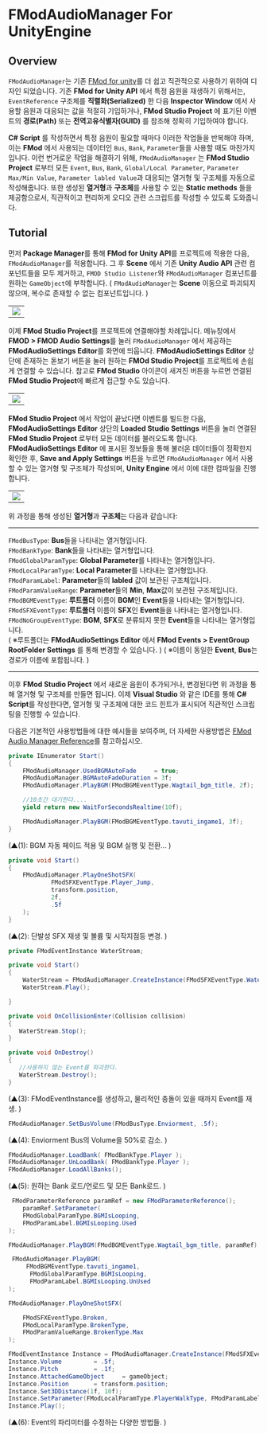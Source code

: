 # FModAudioManager For UnityEngine

## Overview
```FModAudioManager```는 기존 [FMod for unity](https://github.com/fmod/fmod-for-unity)를 더 쉽고 직관적으로 사용하기 위하여 디자인 되었습니다. 기존 **FMod for Unity API** 에서 특정 음원을 재생하기 위해서는, ```EventReference``` 구조체를 **직렬화(Serialized)** 한 다음 **Inspector Window** 에서 사용할 음원과 대응되는 값을 적절히 기입하거나, **FMod Studio Project** 에 표기된 이벤트의 **경로(Path)** 또는 **전역고유식별자(GUID)** 를 참조해 정확히 기입하여야 합니다.

**C# Script** 를 작성하면서 특정 음원이 필요할 때마다 이러한 작업들을 반복해야 하며, 이는 **FMod** 에서 사용되는 데이터인 ```Bus```, ```Bank```, ```Parameter```들을 사용할 때도 마찬가지 입니다. 이런 번거로운 작업을 해결하기 위해, ```FModAudioManager``` 는 **FMod Studio Project** 로부터 모든 ```Event```, ```Bus```, ```Bank```, ```Global/Local Parameter```, ```Parameter Max/Min Value```, ```Parameter labled Value```과 대응되는 열거형 및 구조체를 자동으로 작성해줍니다. 또한 생성된 **열거형**과 **구조체**를 사용할 수 있는 **Static methods** 들을 제공함으로서, 직관적이고 편리하게 오디오 관련 스크립트를 작성할 수 있도록 도와줍니다.

## Tutorial
먼저 **Package Manager**를 통해 **FMod for Unity API**를 프로젝트에 적용한 다음, ```FModAudioManager```를 적용합니다. 그 후 **Scene** 에서 기존 **Unity Audio API** 관련 컴포넌트들을 모두 제거하고, ```FMOD Studio Listener```와 ```FModAudioManager``` 컴포넌트를 원하는 ```GameObject```에 부착합니다. ( ```FModAudioManager```는 **Scene** 이동으로 파괴되지 않으며, 복수로 존재할 수 없는 컴포넌트입니다. )

<table><tr><td>
<img src="https://github.com/mamajuk/FModAudioManager/blob/main/Readmy_Data/Readmy_ConnectFModProject.gif?raw=true">
</td></tr></table>

이제 **FMod Studio Project**를 프로젝트에 연결해야할 차례입니다. 메뉴창에서 **FMOD > FMOD Audio Settings**를 눌러 ```FModAudioManager``` 에서 제공하는 **FModAudioSettings Editor**를 화면에 띄웁니다. **FModAudioSettings Editor** 상단에 존재하는 돋보기 버튼을 눌러 원하는 **FMOd Studio Project**를 프로젝트에 손쉽게 연결할 수 있습니다. 참고로 **FMod Studio** 아이콘이 새겨진 버튼을 누르면 연결된 **FMod Studio Project**에 빠르게 접근할 수도 있습니다.

<table><tr><td>
<img src="https://github.com/mamajuk/FModAudioManager/blob/main/Readmy_Data/Readmy_LoadedStudioData.gif?raw=true">
</td></tr></table>

**FMod Studio Project** 에서 작업이 끝났다면 이벤트를 빌드한 다음, **FModAudioSettings Editor** 상단의 **Loaded Studio Settings** 버튼을 눌러 연결된 **FMod Studio Project** 로부터 모든 데이터를 불러오도록 합니다. **FModAudioSettings Editor** 에 표시된 정보들을 통해 불러온 데이터들이 정확한지 확인한 후, **Save and Apply Settings** 버튼을 누르면 ```FModAudioManager``` 에서 사용할 수 있는 열거형 및 구조체가 작성되며, **Unity Engine** 에서 이에 대한 컴파일을 진행합니다.

<table><tr><td>
<img src="https://github.com/mamajuk/FModAudioManager/blob/main/Readmy_Data/Readmy_Scripting.gif?raw=true">
</td></tr></table>

위 과정을 통해 생성된 **열거형**과 **구조체**는 다음과 같습니다:<br/>

------------------------------------------------------------------------
```FModBusType```: **Bus**들을 나타내는 열거형입니다.<br/>
```FModBankType```: **Bank**들을 나타내는 열거형입니다.<br/>
```FModGlobalParamType```: **Global Parameter**를 나타내는 열거형입니다.<br/>
```FModLocalParamType```: **Local Parameter**를 나타내는 열거형입니다.<br/>
```FModParamLabel```: **Parameter**들의 **labled** 값이 보관된 구조체입니다.<br/>
```FModParamValueRange```: **Parameter**들의 **Min**, **Max**값이 보관된 구조체입니다.<br/>
```FModBGMEventType```: **루트폴더** 이름이 **BGM**인 **Event**들을 나타내는 열거형입니다.<br/>
```FModSFXEventType```: **루트폴더** 이름이 **SFX**인 **Event**들을 나타내는 열거형입니다.<br/>
```FModNoGroupEventType```: **BGM**, **SFX**로 분류되지 못한 **Event**들을 나타내는 열거형입니다.<br/>
( ※루트폴더는 **FModAudioSettings Editor** 에서 **FMod Events > EventGroup RootFolder Settings** 를 통해 변경할 수 있습니다. )
( ※이름이 동일한 **Event**, **Bus**는 경로가 이름에 포함됩니다. )

------------------------------------------------------------------------

이후 **FMod Studio Project** 에서 새로운 음원이 추가되거나, 변경된다면 위 과정을 통해 열거형 및 구조체를 만들면 됩니다. 이제 **Visual Studio** 와 같은 IDE를 통해 **C# Script**를 작성한다면, 열거형 및 구조체에 대한 코드 힌트가 표시되어 직관적인 스크립팅을 진행할 수 있습니다. 

다음은 기본적인 사용방법들에 대한 예시들을 보여주며, 더 자세한 사용방법은 [FMod Audio Manager Reference](https://bramble-route-61a.notion.site/Unity-C-FModAudioManager-e3837f0765fe4254aa40a0156d050288?pvs=4)를 참고하십시오.
``` c#
private IEnumerator Start()
{
    FModAudioManager.UsedBGMAutoFade     = true;
    FModAudioManager.BGMAutoFadeDuration = 3f;
    FModAudioManager.PlayBGM(FModBGMEventType.Wagtail_bgm_title, 2f);

    //10초간 대기한다....
    yield return new WaitForSecondsRealtime(10f);

    FModAudioManager.PlayBGM(FModBGMEventType.tavuti_ingame1, 3f);
}
```

(▲(1): BGM 자동 페이드 적용 및 BGM 실행 및 전환...  )

``` c#
private void Start()
{
    FModAudioManager.PlayOneShotSFX(
			FModSFXEventType.Player_Jump, 
			transform.position, 
			2f, 
			.5f
    );
}
```

(▲(2): 단발성 SFX 재생 및 볼륨 및 시작지점등 변경.  )

``` c#
private FModEventInstance WaterStream;

private void Start()
{
    WaterStream = FModAudioManager.CreateInstance(FModSFXEventType.Water_Stream);
    WaterStream.Play();

}

private void OnCollisionEnter(Collision collision)
{
   WaterStream.Stop();
}

private void OnDestroy()
{
   //사용하지 않는 Event를 파괴한다.
   WaterStream.Destroy();
}
```

(▲(3): FModEventInstance를 생성하고, 물리적인 충돌이 있을 때까지 Event를 재생. )

``` c#
FModAudioManager.SetBusVolume(FModBusType.Enviorment, .5f);
```

(▲(4): Enviorment Bus의 Volume을 50%로 감소. )

``` c#
FModAudioManager.LoadBank( FModBankType.Player );
FModAudioManager.UnLoadBank( FModBankType.Player );
FModAudioManager.LoadAllBanks();
```

(▲(5): 원하는 Bank 로드/언로드 및 모든 Bank로드. )

``` c#
 FModParameterReference paramRef = new FModParameterReference();
	paramRef.SetParameter(
   	FModGlobalParamType.BGMIsLooping,
   	FModParamLabel.BGMIsLooping.Used
);

FModAudioManager.PlayBGM(FModBGMEventType.Wagtail_bgm_title, paramRef);
```
```` c#
 FModAudioManager.PlayBGM(
     FModBGMEventType.tavuti_ingame1,
      FModGlobalParamType.BGMIsLooping,
      FModParamLabel.BGMIsLooping.UnUsed
);
````
```` c#
FModAudioManager.PlayOneShotSFX(

    FModSFXEventType.Broken,
    FModLocalParamType.BrokenType,
    FModParamValueRange.BrokenType.Max
);
````
```` c#
FModEventInstance Instance = FModAudioManager.CreateInstance(FModSFXEventType.Player_Walk);
Instance.Volume 		= .5f;
Instance.Pitch 			= .1f;
Instance.AttachedGameObject 	= gameObject;
Instance.Position 		= transform.position;
Instance.Set3DDistance(1f, 10f);
Instance.SetParameter(FModLocalParamType.PlayerWalkType, FModParamLabel.PlayerWalkType.Grass);
Instance.Play();
````
(▲(6): Event의 파리미터를 수정하는 다양한 방법들.  )


